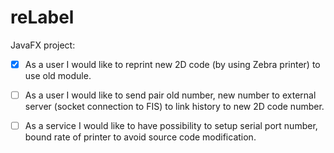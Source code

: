 # reLabel

JavaFX project:
- [x] As a user I would like to reprint new 2D code  (by using Zebra printer) to use old module.
- [ ] As a user I would like to send pair old number, new number to external server (socket connection to FIS) to link history to new 2D code number.
- [ ] As a service I would like to have possibility to setup serial port number,  bound rate  of printer to avoid source code modification.

